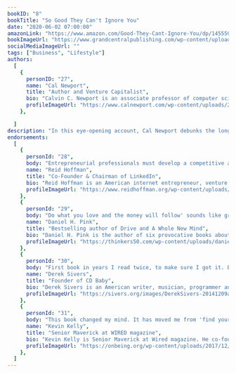 ```yaml
---
bookID: "8"
bookTitle: "So Good They Can't Ignore You"
date: "2020-06-02 07:00:00"
amazonLink: "https://www.amazon.com/Good-They-Cant-Ignore-You/dp/1455509124"
bookImageUrl: "https://www.grandcentralpublishing.com/wp-content/uploads/2017/06/9781455509102.jpg?fit=1709%2C2600"
socialMediaImageUrl: ""
tags: ["Business", "Lifestyle"]
authors:
  [
    {
      personID: "27",
      name: "Cal Newport",
      title: "Author and Venture Capitalist",
      bio: "Calvin C. Newport is an associate professor of computer science at Georgetown University and the author of six self-improvement books. He writes the Study Hacks blog, which is focused on academic and career success.",
      profileImageUrl: "https://www.calnewport.com/wp-content/uploads/2018/11/newport-headshot.jpeg",
	},

  ]
description: "In this eye-opening account, Cal Newport debunks the long-held belief that 'follow your passion' is good advice.  Not only is the cliché flawed-preexisting passions are rare and have little to do with how most people end up loving their work-but it can also be dangerous, leading to anxiety and chronic job hopping. After making his case against passion, Newport sets out on a quest to discover the reality of how people end up loving what they do. Spending time with organic farmers, venture capitalists, screenwriters, freelance computer programmers, and others who admitted to deriving great satisfaction from their work, Newport uncovers the strategies they used and the pitfalls they avoided in developing their compelling careers."
endorsements:
  [
    {
      personId: "28",
      body: "Entrepreneurial professionals must develop a competitive advantage by building valuable skills. This book offers advice based on research and reality--not meaningless platitudes-- on how to invest in yourself in order to stand out from the crowd. An important guide to starting up a remarkable career.",
      name: "Reid Hoffman",
	  title: "Co-Founder & Chairman of LinkedIn",
	  bio: "Reid Hoffman is an American internet entrepreneur, venture capitalist and author. Hoffman was the co-founder and executive chairman of LinkedIn, a business-oriented social network used primarily for professional networking.",
      profileImageUrl: "https://www.reidhoffman.org/wp-content/uploads/2019/01/reid107823.jpg",
	},
	{
      personId: "29",
      body: "Do what you love and the money will follow' sounds like great advice -- until it's time to get a job and disillusionment quickly sets in. Cal Newport ably demonstrates how the quest for 'passion' can corrode job satisfaction. If all he accomplished with this book was to turn conventional wisdom on its head, that would be interesting enough. But he goes further -- offering advice and examples that will help you bypass the disillusionment and get right to work building skills that matter.",
      name: "Daniel H. Pink",
	  title: "Bestselling author of Drive and A Whole New Mind",
	  bio: "Daniel H. Pink is the author of six provocative books about business and human behavior. Dan's books have won multiple awards, have been translated into 40 languages, and have sold more than three million copies. He lives in Washington, DC, with his family.",
      profileImageUrl: "https://thinkers50.com/wp-content/uploads/daniel-pink.jpg",
	},
	{
      personId: "30",
      body: "First book in years I read twice, to make sure I got it. Brilliant counter-intuitive career insights. Powerful new ideas that have already changed the way I think of my own career, and the advice I give others.",
      name: "Derek Sivers",
	  title: "Founder of CD Baby",
	  bio: "Derek Sivers is an American writer, musician, programmer and entrepreneur best known for being the founder and former president of CD Baby, an online CD store for independent musicians.",
      profileImageUrl: "https://sivers.org/images/DerekSivers-20141209a-1853.jpg",
	},
	{
      personId: "31",
      body: "This book changed my mind. It has moved me from 'find your passion, so that you can be useful' to 'be useful so that you can find your passion.' That is a big flip, but it's more honest, and that is why I am giving each of my three young adult children a copy of this unorthodox guide.",
      name: "Kevin Kelly",
	  title: "Senior Maverick at WIRED magazine",
	  bio: "Kevin Kelly is Senior Maverick at Wired magazine. He co-founded Wired in 1993, and served as its Executive Editor for its first seven years. He is also founding editor and co-publisher of the popular Cool Tools website, which has been reviewing tools daily since 2003.",
      profileImageUrl: "https://onbeing.org/wp-content/uploads/2017/12/2018-Kevin-Kelly-bio-300x300.jpg",
	},
  ]
---
```


